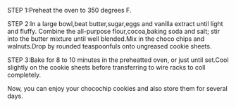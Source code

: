STEP 1:Preheat the oven to 350 degrees F.

STEP 2:In a large bowl,beat butter,sugar,eggs and vanilla extract until light and fluffy. Combine the all-purpose flour,cocoa,baking soda and salt; stir into the butter mixture until well blended.Mix in the choco chips and walnuts.Drop by rounded teaspoonfuls onto ungreased cookie sheets.

STEP 3:Bake for 8 to 10 minutes in the preheatted oven, or just until set.Cool slightly on the cookie sheets before transferring to wire racks to coll completely.

Now, you can enjoy your chocochip cookies and also store them for several days.